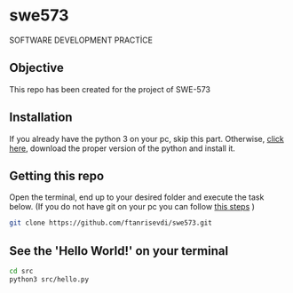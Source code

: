 # swe573

SOFTWARE DEVELOPMENT PRACTİCE

## Objective

This repo has been created for the project of SWE-573

## Installation

If you already have the python 3 on your pc, skip this part. Otherwise, [click here](https://www.python.org/), download the proper version of the python and install it.

## Getting this repo

Open the terminal, end up to your desired folder and execute the task below. (If you do not have git on your pc you can follow [this steps](https://git-scm.com/downloads) )

```bash
git clone https://github.com/ftanrisevdi/swe573.git
```

## See the 'Hello World!' on your terminal

```bash
cd src
python3 src/hello.py
```
